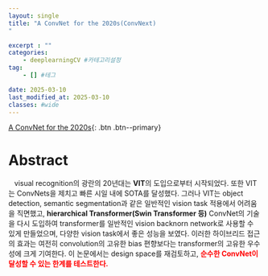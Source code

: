 ```yaml
---
layout: single
title: "A ConvNet for the 2020s(ConvNext)
"

excerpt : ""
categories: 
    - deeplearningCV #카테고리설정
tag: 
    - [] #테그

date: 2025-03-10
last_modified_at: 2025-03-10
classes: #wide    
---
```

[A ConvNet for the 2020s](https://arxiv.org/pdf/2201.03545){: .btn .btn--primary}


# Abstract

&nbsp;&nbsp; visual recognition의 광란의 20년대는 **VIT**의 도입으로부터 시작되었다. 또한 VIT는 ConvNets을 제치고 빠른 시일 내에 SOTA를 달성했다. 그러나 VIT는 object detection, semantic segmentation과 같은 일반적인 vision task 적용에서 어려움을 직면했고, **hierarchical Transformer(Swin Transformer 등)** ConvNet의 기술을 다시 도입하여 transformer를 일반적인 vision backnorn network로 사용할 수 있게 만들었으며, 다양한 vision task에서 좋은 성능을 보였다. 이러한 하이브리드 접근의 효과는 여전히 convolution의 고유한 bias 편향보다는 transformer의 고유한 우수성에 크게 기여한다. 이 논문에서는 design space를 재검토하고,  <span style='color:red'>**순수한 ConvNet이 달성할 수 있는 한계를 테스트한다.** </span>